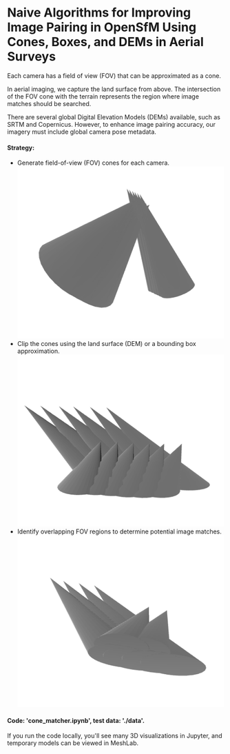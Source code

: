 # Naive Algorithms for Improving Image Pairing in OpenSfM Using Cones, Boxes, and DEMs in Aerial Surveys

Each camera has a field of view (FOV) that can be approximated as a cone.

In aerial imaging, we capture the land surface from above. The intersection of the FOV cone with the terrain represents the region where image matches should be searched.

There are several global Digital Elevation Models (DEMs) available, such as SRTM and Copernicus. However, to enhance image pairing accuracy, our imagery must include global camera pose metadata.

#### Strategy:
- Generate field-of-view (FOV) cones for each camera.
![Cones](docs/raw_cones.png)
- Clip the cones using the land surface (DEM) or a bounding box approximation.
![Clipped cones](docs/clipped_cones.png)
- Identify overlapping FOV regions to determine potential image matches.
![Matched cones](docs/matched_cones.png)

#### Code: 'cone_matcher.ipynb', test data: './data'.
If you run the code locally, you'll see many 3D visualizations in Jupyter, and temporary models can be viewed in MeshLab.
